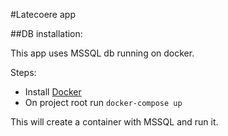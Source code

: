#Latecoere app

##DB installation:

This app uses MSSQL db running on docker.

Steps:
- Install [Docker](https://docs.docker.com/install/)
- On project root run ```docker-compose up```

This will create a container with MSSQL and run it. 
